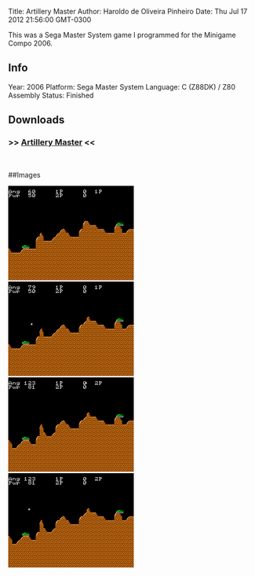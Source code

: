 

Title: Artillery Master
Author: Haroldo de Oliveira Pinheiro
Date: Thu Jul 17 2012 21:56:00 GMT-0300

This was a Sega Master System game I programmed for the Minigame Compo 2006.

## Info
Year: 2006
Platform: Sega Master System
Language: C (Z88DK) / Z80 Assembly
Status: Finished

## Downloads
### >> [Artillery Master](downloads/ArtilleryMaster8k-SMS-0.9.zip "Download Artillery Master") <<
<br>

##Images

<div class="ContentFlow">
	<div class="flow">
		<img class="item" src="/artillery-master-8k-sms/artillery_master_8k-01.png" />
		<img class="item" src="/artillery-master-8k-sms/artillery_master_8k-02.png" />
		<img class="item" src="/artillery-master-8k-sms/artillery_master_8k-03.png" />
		<img class="item" src="/artillery-master-8k-sms/artillery_master_8k-04.png" />
	</div>
</div>
